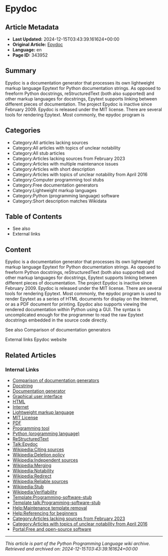# Epydoc

## Article Metadata

- **Last Updated:** 2024-12-15T03:43:39.161624+00:00
- **Original Article:** [Epydoc](https://en.wikipedia.org/wiki/Epydoc)
- **Language:** en
- **Page ID:** 343952

## Summary

Epydoc is a documentation generator that processes its own lightweight markup language Epytext for Python documentation strings. As opposed to freeform Python docstrings, reStructuredText (both also supported) and other markup languages for docstrings, Epytext supports linking between different pieces of documentation.  The project Epydoc is inactive since February 2009. Epydoc is released under the MIT license.
There are several tools for rendering Epytext. Most commonly, the epydoc program is 

## Categories

- Category:All articles lacking sources
- Category:All articles with topics of unclear notability
- Category:All stub articles
- Category:Articles lacking sources from February 2023
- Category:Articles with multiple maintenance issues
- Category:Articles with short description
- Category:Articles with topics of unclear notability from April 2016
- Category:Computer programming tool stubs
- Category:Free documentation generators
- Category:Lightweight markup languages
- Category:Python (programming language) software
- Category:Short description matches Wikidata

## Table of Contents

- See also
- External links

## Content

Epydoc is a documentation generator that processes its own lightweight markup language Epytext for Python documentation strings. As opposed to freeform Python docstrings, reStructuredText (both also supported) and other markup languages for docstrings, Epytext supports linking between different pieces of documentation.  The project Epydoc is inactive since February 2009. Epydoc is released under the MIT license.
There are several tools for rendering Epytext. Most commonly, the epydoc program is used to render Epytext as a series of HTML documents for display on the Internet, or as a PDF document for printing. Epydoc also supports viewing the rendered documentation within Python using a GUI. The syntax is uncomplicated enough for the programmer to read the raw Epytext docstrings embedded in the source code directly.

See also
Comparison of documentation generators

External links
Epydoc website

## Related Articles

### Internal Links

- [Comparison of documentation generators](https://en.wikipedia.org/wiki/Comparison_of_documentation_generators)
- [Docstring](https://en.wikipedia.org/wiki/Docstring)
- [Documentation generator](https://en.wikipedia.org/wiki/Documentation_generator)
- [Graphical user interface](https://en.wikipedia.org/wiki/Graphical_user_interface)
- [HTML](https://en.wikipedia.org/wiki/HTML)
- [Internet](https://en.wikipedia.org/wiki/Internet)
- [Lightweight markup language](https://en.wikipedia.org/wiki/Lightweight_markup_language)
- [MIT License](https://en.wikipedia.org/wiki/MIT_License)
- [PDF](https://en.wikipedia.org/wiki/PDF)
- [Programming tool](https://en.wikipedia.org/wiki/Programming_tool)
- [Python (programming language)](https://en.wikipedia.org/wiki/Python_(programming_language))
- [ReStructuredText](https://en.wikipedia.org/wiki/ReStructuredText)
- [Talk:Epydoc](https://en.wikipedia.org/wiki/Talk:Epydoc)
- [Wikipedia:Citing sources](https://en.wikipedia.org/wiki/Wikipedia:Citing_sources)
- [Wikipedia:Deletion policy](https://en.wikipedia.org/wiki/Wikipedia:Deletion_policy)
- [Wikipedia:Independent sources](https://en.wikipedia.org/wiki/Wikipedia:Independent_sources)
- [Wikipedia:Merging](https://en.wikipedia.org/wiki/Wikipedia:Merging)
- [Wikipedia:Notability](https://en.wikipedia.org/wiki/Wikipedia:Notability)
- [Wikipedia:Redirect](https://en.wikipedia.org/wiki/Wikipedia:Redirect)
- [Wikipedia:Reliable sources](https://en.wikipedia.org/wiki/Wikipedia:Reliable_sources)
- [Wikipedia:Stub](https://en.wikipedia.org/wiki/Wikipedia:Stub)
- [Wikipedia:Verifiability](https://en.wikipedia.org/wiki/Wikipedia:Verifiability)
- [Template:Programming-software-stub](https://en.wikipedia.org/wiki/Template:Programming-software-stub)
- [Template talk:Programming-software-stub](https://en.wikipedia.org/wiki/Template_talk:Programming-software-stub)
- [Help:Maintenance template removal](https://en.wikipedia.org/wiki/Help:Maintenance_template_removal)
- [Help:Referencing for beginners](https://en.wikipedia.org/wiki/Help:Referencing_for_beginners)
- [Category:Articles lacking sources from February 2023](https://en.wikipedia.org/wiki/Category:Articles_lacking_sources_from_February_2023)
- [Category:Articles with topics of unclear notability from April 2016](https://en.wikipedia.org/wiki/Category:Articles_with_topics_of_unclear_notability_from_April_2016)
- [Portal:Free and open-source software](https://en.wikipedia.org/wiki/Portal:Free_and_open-source_software)

---
_This article is part of the Python Programming Language wiki archive._
_Retrieved and archived on: 2024-12-15T03:43:39.161624+00:00_